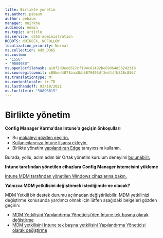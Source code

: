 ```yaml
---
title: Birlikte yönetim
ms.author: pebaum
author: pebaum
manager: mnirkhe
audience: Admin
ms.topic: article
ms.service: o365-administration
ROBOTS: NOINDEX, NOFOLLOW
localization_priority: Normal
ms.collection: Adm_O365
ms.custom:
- "1556"
- "9000080"
ms.openlocfilehash: a10f2d9ee8617cf194c61492be69064d53242318
ms.sourcegitcommit: c08bed4071baa3bb5879496df3ed44fb828c8367
ms.translationtype: MT
ms.contentlocale: tr-TR
ms.lasthandoff: 03/19/2021
ms.locfileid: "50896815"
---
```

# <a name="co-management"></a>Birlikte yönetim

**Config Manager Karma'dan Intune'a geçişin önkoşulları**

- Bu [makaleyi gözden geçirin.](https://docs.microsoft.com/mem/configmgr/mdm/understand/what-happened-to-hybrid)
- [Kullanıcılarınıza Intune lisansı ekleyin.](https://docs.microsoft.com/mem/intune/fundamentals/licenses-assign)
- Birlikte yönetim [yapılandıran Edge](https://www.microsoft.com/edge) tarayıcısını kullanın.

Burada, yollu, adım adım bir Ortak yönetim kurulum deneyimi [bulunabilir.](https://admin.microsoft.com/AdminPortal/Home?#/modernonboarding/comanagesetupguide)

**Intune tarafından yönetilen cihazlara Config Manager istemcisini yükleme**

[Intune MDM tarafından yönetilen Windows cihazlarına bakın.](https://docs.microsoft.com/mem/configmgr/core/clients/deploy/deploy-clients-to-windows-computers#bkmk_mdm)

**Yalnızca MDM yetkilisini değiştirmek istediğimde ne olacak?**

MDM Yetkili bir destek durumu açılmadan değiştirilebilir. MDM yetkilinizi değiştirme konusunda yardımcı olmak için lütfen aşağıdaki belgeleri gözden geçirin:

- [MDM Yetkilisini Yapılandırma Yöneticisi'den Intune tek başına olarak değiştirme](https://docs.microsoft.com/mem/configmgr/mdm/understand/what-happened-to-hybrid)
- [MDM yetkilisini Intune tek başına yetkilisini Yapılandırma Yöneticisi olarak değiştirme](https://docs.microsoft.com/mem/configmgr/mdm/understand/what-happened-to-hybrid)
